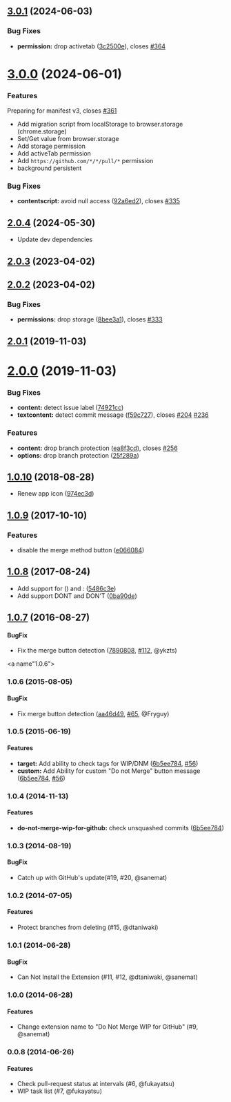 ## [3.0.1](https://github.com/sanemat/do-not-merge-wip-for-github/compare/v3.0.0...v3.0.1) (2024-06-03)


### Bug Fixes

* **permission:** drop activetab ([3c2500e](https://github.com/sanemat/do-not-merge-wip-for-github/commit/3c2500edfe98a1aafb59017baaa39ec8949a9dc6)), closes [#364](https://github.com/sanemat/do-not-merge-wip-for-github/issues/364)



# [3.0.0](https://github.com/sanemat/do-not-merge-wip-for-github/compare/v2.0.4...v3.0.0) (2024-06-01)

### Features

Preparing for manifest v3, closes [#361](https://github.com/sanemat/do-not-merge-wip-for-github/issues/361)

* Add migration script from localStorage to browser.storage (chrome.storage)
* Set/Get value from browser.storage
* Add storage permission
* Add activeTab permission
* Add `https://github.com/*/*/pull/*` permission
* background persistent

### Bug Fixes

* **contentscript:** avoid null access ([92a6ed2](https://github.com/sanemat/do-not-merge-wip-for-github/commit/92a6ed2f509a4f46ab9a3c9d053a793e5861c44b)), closes [#335](https://github.com/sanemat/do-not-merge-wip-for-github/issues/335)



## [2.0.4](https://github.com/sanemat/do-not-merge-wip-for-github/compare/v2.0.3...v2.0.4) (2024-05-30)

* Update dev dependencies

## [2.0.3](https://github.com/sanemat/do-not-merge-wip-for-github/compare/v2.0.2...v2.0.3) (2023-04-02)



## [2.0.2](https://github.com/sanemat/do-not-merge-wip-for-github/compare/v2.0.1...v2.0.2) (2023-04-02)


### Bug Fixes

* **permissions:** drop storage ([8bee3a1](https://github.com/sanemat/do-not-merge-wip-for-github/commit/8bee3a13e69e64a86bb425d1cfc402cf92edeaa6)), closes [#333](https://github.com/sanemat/do-not-merge-wip-for-github/issues/333)



## [2.0.1](https://github.com/sanemat/do-not-merge-wip-for-github/compare/v2.0.0...v2.0.1) (2019-11-03)



# [2.0.0](https://github.com/sanemat/do-not-merge-wip-for-github/compare/v1.0.10...v2.0.0) (2019-11-03)


### Bug Fixes

* **content:** detect issue label ([74921cc](https://github.com/sanemat/do-not-merge-wip-for-github/commit/74921cc3ec9e6a4f8baa911832cf41d93b5526d2))
* **textcontent:** detect commit message ([f59c727](https://github.com/sanemat/do-not-merge-wip-for-github/commit/f59c7278dfe632a987b999308624754655109906)), closes [#204](https://github.com/sanemat/do-not-merge-wip-for-github/issues/204) [#236](https://github.com/sanemat/do-not-merge-wip-for-github/issues/236)


### Features

* **content:** drop branch protection ([ea8f3cd](https://github.com/sanemat/do-not-merge-wip-for-github/commit/ea8f3cd181e6a47819bbe1ba50135369c54852a1)), closes [#256](https://github.com/sanemat/do-not-merge-wip-for-github/issues/256)
* **options:** drop branch protection ([25f289a](https://github.com/sanemat/do-not-merge-wip-for-github/commit/25f289a74855c7e09f76922264ee8e69f110f42a))



<a name="1.0.10"></a>
## [1.0.10](https://github.com/sanemat/do-not-merge-wip-for-github/compare/v1.0.9...v1.0.10) (2018-08-28)

* Renew app icon ([974ec3d](https://github.com/sanemat/do-not-merge-wip-for-github/commit/974ec3df418631f68a1d2f443053b861367fbcc0))

<a name="1.0.9"></a>
## [1.0.9](https://github.com/sanemat/do-not-merge-wip-for-github/compare/v1.0.8...v1.0.9) (2017-10-10)


### Features

* disable the merge method button ([e066084](https://github.com/sanemat/do-not-merge-wip-for-github/commit/e066084))



<a name="1.0.8"></a>
## [1.0.8](https://github.com/sanemat/do-not-merge-wip-for-github/compare/v1.0.7...v1.0.8) (2017-08-24)

* Add support for () and : ([5486c3e](https://github.com/sanemat/do-not-merge-wip-for-github/commit/5486c3ebd85f848d71f4593c1431d394cc797921))
* Add support DONT and DON'T ([0ba90de](https://github.com/sanemat/do-not-merge-wip-for-github/commit/0ba90de6aa02c72f29a4cd95fb7442abb989d2d4))


<a name="1.0.7"></a>
## [1.0.7](https://github.com/sanemat/do-not-merge-wip-for-github/compare/v1.0.6...v1.0.7) (2016-08-27)

#### BugFix

* Fix the merge button detection ([7890808](https://github.com/sanemat/do-not-merge-wip-for-github/commit/78908089eaddc0d753eeef110cbae1532b1b0a09), [#112](https://github.com/sanemat/do-not-merge-wip-for-github/pull/112), @ykzts)


<a name"1.0.6"></a>
### 1.0.6 (2015-08-05)


#### BugFix

* Fix merge button detection ([aa46d49](https://github.com/sanemat/do-not-merge-wip-for-github/commit/aa46d496778e11de777eecabbed9733e009716bc), [#65](https://github.com/sanemat/do-not-merge-wip-for-github/pull/65), @Fryguy)


<a name="1.0.5"></a>
### 1.0.5 (2015-06-19)

#### Features

* **target:** Add ability to check tags for WIP/DNM ([6b5ee784](https://github.com/sanemat/do-not-merge-wip-for-github/commit/2d0508c0b22886904347a949a015a991f559dbcb), [#56](https://github.com/sanemat/do-not-merge-wip-for-github/pull/56))
* **custom:** Add Ability for custom "Do not Merge" button message ([6b5ee784](https://github.com/sanemat/do-not-merge-wip-for-github/commit/2d0508c0b22886904347a949a015a991f559dbcb), [#56](https://github.com/sanemat/do-not-merge-wip-for-github/pull/56))

<a name="1.0.4"></a>
### 1.0.4 (2014-11-13)


#### Features

* **do-not-merge-wip-for-github:** check unsquashed commits ([6b5ee784](https://github.com/sanemat/do-not-merge-wip-for-github/commit/6b5ee784bf621651ee72d9431fbed2068c3a2e8f))


### 1.0.3 (2014-08-19)

#### BugFix

* Catch up with GitHub's update(#19, #20, @sanemat)

### 1.0.2 (2014-07-05)

#### Features

* Protect branches from deleting (#15, @dtaniwaki)

### 1.0.1 (2014-06-28)

#### BugFix

* Can Not Install the Extension (#11, #12, @dtaniwaki, @sanemat)

### 1.0.0 (2014-06-28)

#### Features

* Change extension name to "Do Not Merge WIP for GitHub" (#9, @sanemat)

### 0.0.8 (2014-06-26)

#### Features

* Check pull-request status at intervals (#6, @fukayatsu)
* WIP task list (#7, @fukayatsu)
